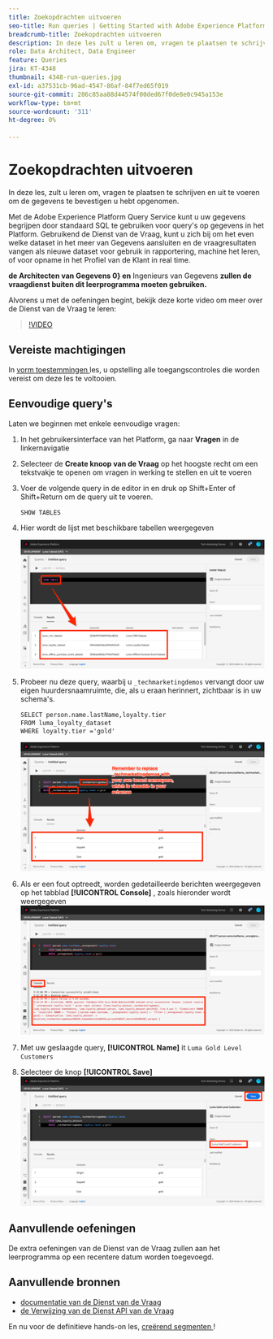 ```yaml
---
title: Zoekopdrachten uitvoeren
seo-title: Run queries | Getting Started with Adobe Experience Platform for Data Architects and Data Engineers
breadcrumb-title: Zoekopdrachten uitvoeren
description: In deze les zult u leren om, vragen te plaatsen te schrijven en uit te voeren om de gegevens te bevestigen u hebt opgenomen.
role: Data Architect, Data Engineer
feature: Queries
jira: KT-4348
thumbnail: 4348-run-queries.jpg
exl-id: a37531cb-96ad-4547-86af-84f7ed65f019
source-git-commit: 286c85aa88d44574f00ded67f0de8e0c945a153e
workflow-type: tm+mt
source-wordcount: '311'
ht-degree: 0%

---
```


# Zoekopdrachten uitvoeren

<!-- 15 min-->
In deze les, zult u leren om, vragen te plaatsen te schrijven en uit te voeren om de gegevens te bevestigen u hebt opgenomen.

Met de Adobe Experience Platform Query Service kunt u uw gegevens begrijpen door standaard SQL te gebruiken voor query&#39;s op gegevens in het Platform. Gebruikend de Dienst van de Vraag, kunt u zich bij om het even welke dataset in het meer van Gegevens aansluiten en de vraagresultaten vangen als nieuwe dataset voor gebruik in rapportering, machine het leren, of voor opname in het Profiel van de Klant in real time.

**de Architecten van Gegevens 0&rbrace; en** Ingenieurs van Gegevens **zullen de vraagdienst buiten dit leerprogramma moeten gebruiken.**

Alvorens u met de oefeningen begint, bekijk deze korte video om meer over de Dienst van de Vraag te leren:
>[!VIDEO](https://video.tv.adobe.com/v/29795?learn=on&enablevpops)

## Vereiste machtigingen

In [ vorm toestemmingen ](configure-permissions.md) les, u opstelling alle toegangscontroles die worden vereist om deze les te voltooien.

<!-- Settings > **[!UICONTROL Services]** > **[!UICONTROL Query Service]**
* Permission items Data Management > **[!UICONTROL View Datasets]** and  **[!UICONTROL Manage Datasets]**
* Permission item Sandboxes > `Luma Tutorial`
* User-role access to the `Luma Tutorial Platform` product profile
-->

## Eenvoudige query&#39;s

Laten we beginnen met enkele eenvoudige vragen:

1. In het gebruikersinterface van het Platform, ga naar **Vragen** in de linkernavigatie
1. Selecteer de **Create knoop van de Vraag** op het hoogste recht om een tekstvakje te openen om vragen in werking te stellen en uit te voeren
1. Voer de volgende query in de editor in en druk op Shift+Enter of Shift+Return om de query uit te voeren.

   ```
   SHOW TABLES
   ```

1. Hier wordt de lijst met beschikbare tabellen weergegeven

   ![ TONEN de vraag van de LIJST ](assets/queries-showTables.png)


1. Probeer nu deze query, waarbij u `_techmarketingdemos` vervangt door uw eigen huurdersnaamruimte, die, als u eraan herinnert, zichtbaar is in uw schema&#39;s.

   ```
   SELECT person.name.lastName,loyalty.tier
   FROM luma_loyalty_dataset
   WHERE loyalty.tier ='gold'
   ```

   ![ UITGEZOCHTE gegevens van de loyaliteitsdataset ](assets/queries-loyaltySelect.png)

1. Als er een fout optreedt, worden gedetailleerde berichten weergegeven op het tabblad **[!UICONTROL Console]** , zoals hieronder wordt weergegeven
   ![ Fout in de vraag ](assets/queries-error.png)

1. Met uw geslaagde query, **[!UICONTROL Name]** it `Luma Gold Level Customers`
1. Selecteer de knop **[!UICONTROL Save]**
   ![ het Opslaan van de vraag ](assets/queries-loyaltySelect-save.png)


<!--SELECT COUNT(DISTINCT (_techmarketingdemos.systemIdentifier.loyaltyId)) FROM luma_loyalty_dataset 


SELECT _techmarketingdemos.systemIdentifier.loyaltyId, COUNT(_techmarketingdemos.systemIdentifier.loyaltyId)
FROM luma_loyalty_dataset 
GROUP BY _techmarketingdemos.systemIdentifier.loyaltyId
HAVING COUNT(_techmarketingdemos.systemIdentifier.loyaltyId) > 1;-->

## Aanvullende oefeningen

De extra oefeningen van de Dienst van de Vraag zullen aan het leerprogramma op een recentere datum worden toegevoegd.
<!--
## Join Datasets

In this exercise, we will join two datasets `Luma Loyalty Dataset` and `Luma Offline Purchase` to get list of gold customers who have spend over $500 dollars in one purchase.

1. Create a new query
1. Copy and paste following query in query editor and execute, again replacing `_techmarketingdemos` with your own tenant namespace
    
    ```
    SELECT DISTINCT lopd.commerce.order.purchaseID as PurchaseId ,
        lld.person.name.firstName as LastName ,
        lld.person.name.lastName as LastName ,
        lopd.personalEmail.address as email,
        lopd.commerce.order.priceTotal as Total

    FROM luma_loyalty_dataset lld
    JOIN luma_offline_purchase_event_dataset lopd
    ON lopd._techmarketingdemos.systemIdentifier.loyaltyId = lld._techmarketingdemos.systemIdentifier.loyaltyId

    WHERE lld._techmarketingdemos.loyalty.level ='gold' AND lopd.commerce.order.priceTotal >500;
    ```

1. You should get list of Gold Customers who have spend over $500 in single purchase.

## Output datasets

1. Select on Output Dataset button
1. Provide name and description to the dataset
1. Save.
1. Go to **Datasets** under **Data Management** to find new dataset created.

-->
<!--Add content for Adobe Defined Functions-->

## Aanvullende bronnen

* [ documentatie van de Dienst van de Vraag ](https://experienceleague.adobe.com/docs/experience-platform/query/home.html?lang=nl)
* [ de Verwijzing van de Dienst API van de Vraag ](https://www.adobe.io/experience-platform-apis/references/query-service/)

En nu voor de definitieve hands-on les, [ creërend segmenten ](build-segments.md)!
